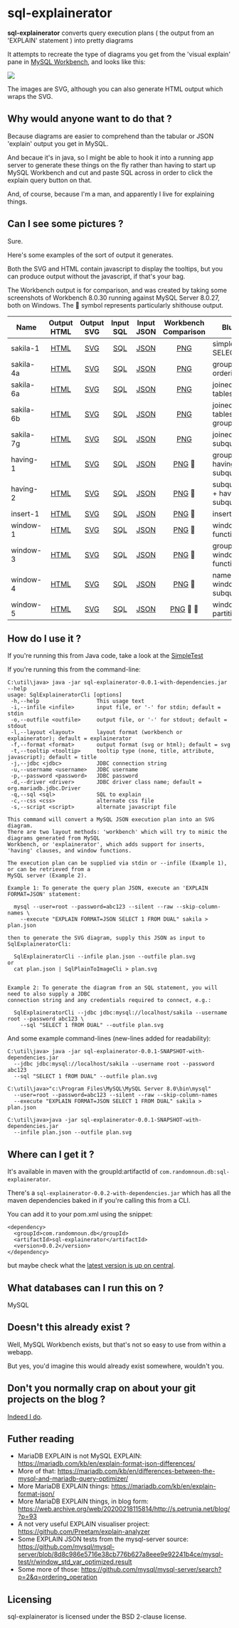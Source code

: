 # sql-explainerator

**sql-explainerator**  converts query execution plans ( the output from an 'EXPLAIN' statement ) into pretty diagrams

It attempts to recreate the type of diagrams you get from the 'visual explain' pane in [MySQL Workbench](https://www.mysql.com/products/workbench/), and looks like this:

![](https://raw.githubusercontent.com/randomnoun/sql-explainerator/master/src/site/resources/img/sakila-7g.png)

The images are SVG, although you can also generate HTML output which wraps the SVG.

## Why would anyone want to do that  ?

Because diagrams are easier to comprehend than the tabular or JSON 'explain' output you get in MySQL.

And becaue it's in java, so I might be able to hook it into a running app server to generate these things on the fly rather than having to start up MySQL Workbench and cut and paste SQL across in order to click the explain query button on that.

And, of course, because I'm a man, and apparently I live for explaining things.

## Can I see some pictures ?

Sure.

Here's some examples of the sort of output it generates. 

Both the SVG and HTML contain javascript to display the tooltips, but you can produce output without the javascript, if that's your bag.

The Workbench output is for comparison, and was created by taking some screenshots of Workbench 8.0.30 running against MySQL Server 8.0.27, both on Windows. The :poop: symbol represents particularly shithouse output. 

| Name | Output<br/>HTML | Output<br/>SVG | Input<br/>SQL | Input<br/>JSON | Workbench<br/>Comparison | Blurb |
|--|:--:|:--:|:--:|:--:|:--:|--|
| sakila-1 | [HTML](https://randomnoun.github.io/sql-explainerator/test/output/sakila-1-javascript.html) |  [SVG](https://randomnoun.github.io/sql-explainerator/test/output/sakila-1-javascript.svg) | [SQL](https://randomnoun.github.io/sql-explainerator/test/input/sakila-1.sql.txt) | [JSON](https://randomnoun.github.io/sql-explainerator/test/input/sakila-1.json) | [PNG](https://randomnoun.github.io/sql-explainerator/img/workbench/sakila-1.png) | simple SELECT |
| sakila-4a | [HTML](https://randomnoun.github.io/sql-explainerator/test/output/sakila-4a-javascript.html) |  [SVG](https://randomnoun.github.io/sql-explainerator/test/output/sakila-4a-javascript.svg) | [SQL](https://randomnoun.github.io/sql-explainerator/test/input/sakila-4a.sql.txt) | [JSON](https://randomnoun.github.io/sql-explainerator/test/input/sakila-4a.json) | [PNG](https://randomnoun.github.io/sql-explainerator/img/workbench/sakila-4a.png) | grouping, ordering |
| sakila-6a | [HTML](https://randomnoun.github.io/sql-explainerator/test/output/sakila-6a-javascript.html) |  [SVG](https://randomnoun.github.io/sql-explainerator/test/output/sakila-6a-javascript.svg) | [SQL](https://randomnoun.github.io/sql-explainerator/test/input/sakila-6a.sql.txt) | [JSON](https://randomnoun.github.io/sql-explainerator/test/input/sakila-6a.json) | [PNG](https://randomnoun.github.io/sql-explainerator/img/workbench/sakila-6a.png) | joined tables |
| sakila-6b | [HTML](https://randomnoun.github.io/sql-explainerator/test/output/sakila-6b-javascript.html) |  [SVG](https://randomnoun.github.io/sql-explainerator/test/output/sakila-6b-javascript.svg) | [SQL](https://randomnoun.github.io/sql-explainerator/test/input/sakila-6b.sql.txt) | [JSON](https://randomnoun.github.io/sql-explainerator/test/input/sakila-6b.json) | [PNG](https://randomnoun.github.io/sql-explainerator/img/workbench/sakila-6b.png) | joined tables, grouping |
| sakila-7g | [HTML](https://randomnoun.github.io/sql-explainerator/test/output/sakila-7g-javascript.html) |  [SVG](https://randomnoun.github.io/sql-explainerator/test/output/sakila-7g-javascript.svg) | [SQL](https://randomnoun.github.io/sql-explainerator/test/input/sakila-7g.sql.txt) | [JSON](https://randomnoun.github.io/sql-explainerator/test/input/sakila-7g.json) | [PNG](https://randomnoun.github.io/sql-explainerator/img/workbench/sakila-7g.png) | joined subqueries |
| having-1 | [HTML](https://randomnoun.github.io/sql-explainerator/test/output/having-1-javascript.html) |  [SVG](https://randomnoun.github.io/sql-explainerator/test/output/having-1-javascript.svg) | [SQL](https://randomnoun.github.io/sql-explainerator/test/input/having-1.sql.txt) | [JSON](https://randomnoun.github.io/sql-explainerator/test/input/having-1.json) | [PNG](https://randomnoun.github.io/sql-explainerator/img/workbench/having-1.png) :poop: | group by, having subquery |
| having-2 | [HTML](https://randomnoun.github.io/sql-explainerator/test/output/having-2-javascript.html) |  [SVG](https://randomnoun.github.io/sql-explainerator/test/output/having-2-javascript.svg) | [SQL](https://randomnoun.github.io/sql-explainerator/test/input/having-2.sql.txt) | [JSON](https://randomnoun.github.io/sql-explainerator/test/input/having-2.json) | [PNG](https://randomnoun.github.io/sql-explainerator/img/workbench/having-2.png) :poop: | subquery + having subquery |
| insert-1 | [HTML](https://randomnoun.github.io/sql-explainerator/test/output/insert-1-javascript.html) |  [SVG](https://randomnoun.github.io/sql-explainerator/test/output/insert-1-javascript.svg) | [SQL](https://randomnoun.github.io/sql-explainerator/test/input/insert-1.sql.txt) | [JSON](https://randomnoun.github.io/sql-explainerator/test/input/insert-1.json) | [PNG](https://randomnoun.github.io/sql-explainerator/img/workbench/insert-1.png) :poop: | insert into |
| window-1 | [HTML](https://randomnoun.github.io/sql-explainerator/test/output/window-1-javascript.html) |  [SVG](https://randomnoun.github.io/sql-explainerator/test/output/window-1-javascript.svg) | [SQL](https://randomnoun.github.io/sql-explainerator/test/input/window-1.sql.txt) | [JSON](https://randomnoun.github.io/sql-explainerator/test/input/window-1.json) | [PNG](https://randomnoun.github.io/sql-explainerator/img/workbench/window-1.png) :poop: | window function |
| window-3 | [HTML](https://randomnoun.github.io/sql-explainerator/test/output/window-3-javascript.html) |  [SVG](https://randomnoun.github.io/sql-explainerator/test/output/window-3-javascript.svg) | [SQL](https://randomnoun.github.io/sql-explainerator/test/input/window-3.sql.txt) | [JSON](https://randomnoun.github.io/sql-explainerator/test/input/window-3.json) | [PNG](https://randomnoun.github.io/sql-explainerator/img/workbench/window-2.png) :poop: | grouped window function |
| window-4 | [HTML](https://randomnoun.github.io/sql-explainerator/test/output/window-4-javascript.html) |  [SVG](https://randomnoun.github.io/sql-explainerator/test/output/window-4-javascript.svg) | [SQL](https://randomnoun.github.io/sql-explainerator/test/input/window-4.sql.txt) | [JSON](https://randomnoun.github.io/sql-explainerator/test/input/window-4.json) | [PNG](https://randomnoun.github.io/sql-explainerator/img/workbench/window-3.png) :poop: | named windows, subqueries |
| window-5 | [HTML](https://randomnoun.github.io/sql-explainerator/test/output/window-5-javascript.html) |  [SVG](https://randomnoun.github.io/sql-explainerator/test/output/window-5-javascript.svg) | [SQL](https://randomnoun.github.io/sql-explainerator/test/input/window-5.sql.txt) | [JSON](https://randomnoun.github.io/sql-explainerator/test/input/window-5.json) | [PNG](https://randomnoun.github.io/sql-explainerator/img/workbench/window-4.png) :poop: :poop: | window partitions |

## How do I use it ? 

If you're running this from Java code, take a look at the [SimpleTest](https://github.com/randomnoun/sql-explainerator/blob/main/src/test/java/com/randomnoun/common/db/explain/SimpleTest.java)  

If you're running this from the command-line:
```
C:\util\java> java -jar sql-explainerator-0.0.1-with-dependencies.jar --help
usage: SqlExplaineratorCli [options]
 -h,--help                  This usage text
 -i,--infile <infile>       input file, or '-' for stdin; default = stdin
 -o,--outfile <outfile>     output file, or '-' for stdout; default = stdout
 -l,--layout <layout>       layout format (workbench or explainerator); default = explainerator
 -f,--format <format>       output format (svg or html); default = svg
 -t,--tooltip <tooltip>     tooltip type (none, title, attribute, javascript); default = title
 -j,--jdbc <jdbc>           JDBC connection string
 -u,--username <username>   JDBC username
 -p,--password <password>   JDBC password
 -d,--driver <driver>       JDBC driver class name; default = org.mariadb.jdbc.Driver
 -q,--sql <sql>             SQL to explain
 -c,--css <css>             alternate css file
 -s,--script <script>       alternate javascript file

This command will convert a MySQL JSON execution plan into an SVG diagram.
There are two layout methods: 'workbench' which will try to mimic the diagrams generated from MySQL
Workbench, or 'explainerator', which adds support for inserts, 'having' clauses, and window functions.

The execution plan can be supplied via stdin or --infile (Example 1), or can be retrieved from a
MySQL server (Example 2).

Example 1: To generate the query plan JSON, execute an 'EXPLAIN FORMAT=JSON' statement:

  mysql --user=root --password=abc123 --silent --raw --skip-column-names \
    --execute "EXPLAIN FORMAT=JSON SELECT 1 FROM DUAL" sakila > plan.json

then to generate the SVG diagram, supply this JSON as input to SqlExplaineratorCli:

  SqlExplaineratorCli --infile plan.json --outfile plan.svg
or
  cat plan.json | SqlPlainToImageCli > plan.svg


Example 2: To generate the diagram from an SQL statement, you will need to also supply a JDBC
connection string and any credentials required to connect, e.g.:

  SqlExplaineratorCli --jdbc jdbc:mysql://localhost/sakila --username root --password abc123 \
    --sql "SELECT 1 fROM DUAL" --outfile plan.svg
```

And some example command-lines (new-lines added for readability):

```
C:\util\java> java -jar sql-explainerator-0.0.1-SNAPSHOT-with-dependencies.jar 
  --jdbc jdbc:mysql://localhost/sakila --username root --password abc123 
  --sql "SELECT 1 fROM DUAL" --outfile plan.svg
```

```
C:\util\java>"c:\Program Files\MySQL\MySQL Server 8.0\bin\mysql" 
  --user=root --password=abc123 --silent --raw --skip-column-names 
  --execute "EXPLAIN FORMAT=JSON SELECT 1 FROM DUAL" sakila > plan.json

C:\util\java>java -jar sql-explainerator-0.0.1-SNAPSHOT-with-dependencies.jar 
  --infile plan.json --outfile plan.svg
```

## Where can I get it ? 

It's available in maven with the groupId:artifactId of `com.randomnoun.db:sql-explainerator`.

There's a `sql-explainerator-0.0.2-with-dependencies.jar` which has all the maven dependencies baked in if you're calling this from a CLI. 

You can add it to your pom.xml using the snippet:

```
<dependency>
  <groupId>com.randomnoun.db</groupId>
  <artifactId>sql-explainerator</artifactId>
  <version>0.0.2</version>
</dependency>
```

but maybe check what the [latest version is up on central](https://search.maven.org/search?q=a:sql-explainerator).

## What databases can I run this on ?

MySQL

## Doesn't this already exist ?

Well, MySQL Workbench exists, but that's not so easy to use from within a webapp.

But yes, you'd imagine this would already exist somewhere, wouldn't you.

## Don't you normally crap on about your git projects on the blog ?

[Indeed I do](http://www.randomnoun.com/wp/2022/10/09/make-a-new-plan-stan/).

## Futher reading

* MariaDB EXPLAIN is not MySQL EXPLAIN: https://mariadb.com/kb/en/explain-format-json-differences/
* More of that: https://mariadb.com/kb/en/differences-between-the-mysql-and-mariadb-query-optimizer/
* More MariaDB EXPLAIN things: https://mariadb.com/kb/en/explain-format-json/
* More MariaDB EXPLAIN things, in blog form: https://web.archive.org/web/20200218115814/http://s.petrunia.net/blog/?p=93
* A not very useful EXPLAIN visualiser project: https://github.com/Preetam/explain-analyzer
* Some EXPLAIN JSON tests from the mysql-server source: https://github.com/mysql/mysql-server/blob/8d8c986e5716e38cb776b627a8eee9e92241b4ce/mysql-test/r/window_std_var_optimized.result
* Some more of those: https://github.com/mysql/mysql-server/search?p=2&q=ordering_operation

## Licensing

sql-explainerator is licensed under the BSD 2-clause license.

